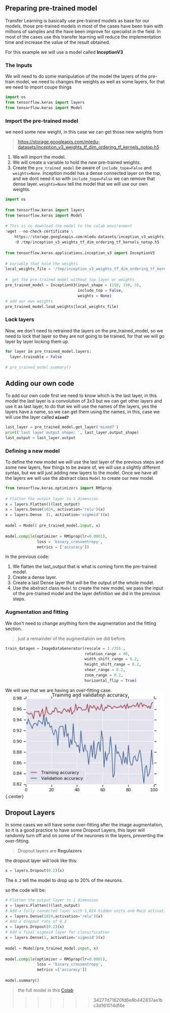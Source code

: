 ## Preparing pre-trained model

Transfer Learning is basically use pre-trained models as base for our models, those pre-trained models in most of the cases have been train with millions of samples and the have been improve for specialist in the field. In most of the cases use this transfer learning will reduce the implementation time and increase the value of the result obtained.

For this example we will use a model called **InceptionV3**

### The Inputs

We will need to do some manipulation of the model the layers of the pre-train model, we need to changes the weights as well as some layers, for that we need to import coupe things

```python
import os
from tensorflow.keras import layers
from tensorflow.keras import Model
```
### Import the pre-trained model
we need some new weight, in this case we can get those new weights from
> https://storage.googleapis.com/mledu-datasets/inception_v3_weights_tf_dim_ordering_tf_kernels_notop.h5

1. We will import the model.
2. We will create a variable to hold the new pre-trained weights.
3. Create the `pre_trained_model` be aware of `include_tope=False` and `weights=None`. Inception model has a dense connected layer on the top, and we dont need it so with `include_tope=False` we can remove that dense layer. `weights=None` tell the model that we will use our own weights.

```python
import os

from tensorflow.keras import layers
from tensorflow.keras import Model

# This is to download the model to the colab environment
!wget --no-check-certificate \
    https://storage.googleapis.com/mledu-datasets/inception_v3_weights_tf_dim_ordering_tf_kernels_notop.h5 \
    -O /tmp/inception_v3_weights_tf_dim_ordering_tf_kernels_notop.h5

from tensorflow.keras.applications.inception_v3 import InceptionV3

# Variable that hold the weights
local_weights_file = '/tmp/inception_v3_weights_tf_dim_ordering_tf_kernels_notop.h5'

#  get the pre-trained model without top layer or weights
pre_trained_model = InceptionV3(input_shape = (150, 150, 3),
                                include_top = False,
                                weights = None)
# add our own weights
pre_trained_model.load_weights(local_weights_file)
```
### Lock layers

Now, we don't need to retrained the layers on the pre_trained_model, so we need to lock that layer so they are not going to be trained, for that we will go layer by layer locking them up.

```python
for layer in pre_trained_model.layers:
  layer.trainable = False

# pre_trained_model.summary()
```
## Adding our own code

To add our own code first we need to know which is the last layer, in this model the last layer is a convolution of $3x3$ but we can get other layers and use it as last layer, to do that we will use the names of the layers, yes the layers have a name, so we can get them using the names, in this, case we will use the layer called **`mixed7`**

```python
last_layer = pre_trained_model.get_layer('mixed7')
print('last layer output shape: ', last_layer.output_shape)
last_output = last_layer.output
```
### Defining a new model

To define the new model we will use the last layer of the previous steps and some new layers, few things to be aware of, we will use a slightly different syntax, but we will just adding new layers to the model. Once we have all the layers we will use the abstract class `Model` to create our new model.

```python
from tensorflow.keras.optimizers import RMSprop

# Flatten the output layer to 1 dimension
x = layers.Flatten()(last_output)
x = layers.Dense(1024, activation='relu')(x)
x = layers.Dense  (1, activation='sigmoid')(x)

model = Model( pre_trained_model.input, x)

model.compile(optimizer = RMSprop(lr=0.0001),
              loss = 'binary_crossentropy',
              metrics = ['accuracy'])
```
In the previous code:

1. We flatten the last_output that is what is coming form the pre-trained model.
2. Create a dense layer.
3. Create a last Dense layer that will be the output of the whole model.
4. Use the abstract class `Model` to create the new model, we pass the input of the pre-trained model and the layer definition we did in the previous steps.

### Augmentation and fitting

We don't need to change anything form the augmentation and the fitting section.

> just a remainder of the augmentation we did before.
```python
train_datagen = ImageDataGenerator(rescale = 1./255.,
                                   rotation_range = 40,
                                   width_shift_range = 0.2,
                                   height_shift_range = 0.2,
                                   shear_range = 0.2,
                                   zoom_range = 0.2,
                                   horizontal_flip = True)
```

We will see that we are having an over-fitting case.
![overfitting](images/augmentation_007.png){.center}

## Dropout Layers

In some cases we will have some over-fitting after the image augmentation, so it is a good practice to have some Dropout Layers, this layer will randomly turn off and on some of the neurones in the layers, preventing the over-fitting.

> Dropout layers are **Regulazers**

the dropout layer will look like this:
```python
x = layers.Dropout(0.2)(x)
```
The `0.2`  tell the model to drop up to 20% of the neurons.

so the code will be:

```python
# Flatten the output layer to 1 dimension
x = layers.Flatten()(last_output)
# Add a fully connected layer with 1,024 hidden units and ReLU activation
x = layers.Dense(1024,activation='relu')(x)
# Add a dropout rate of 0.2
x = layers.Dropout(0.2)(x)
# Add a final sigmoid layer for classification
x = layers.Dense(1, activation='sigmoid')(x)

model = Model(pre_trained_model.input, x)

model.compile(optimizer = RMSprop(lr=0.0001),
              loss = 'binary_crossentropy',
              metrics =['accuracy'])

model.summary()
```

> the full model in this [Colab](https://colab.research.google.com/drive/1qngZFC62pVIDwXktxUqBrgzlPGW2Vh6U?usp=sharing)
>>>>>>> 34277d71620fd6e8b442837ae1bc3d161014df4e
